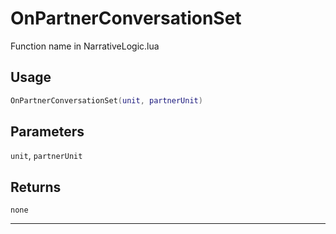 # OnPartnerConversationSet
Function name in NarrativeLogic.lua
## Usage
```lua
OnPartnerConversationSet(unit, partnerUnit)
```
## Parameters
`unit`, `partnerUnit`
## Returns
`none`

---